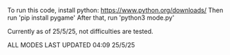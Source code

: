 To run this code, install python: https://www.python.org/downloads/
Then run 'pip install pygame'
After that, run 'python3 mode.py'

Currently as of 25/5/25, not difficulties are tested.

ALL MODES LAST UPDATED 04:09 25/5/25
